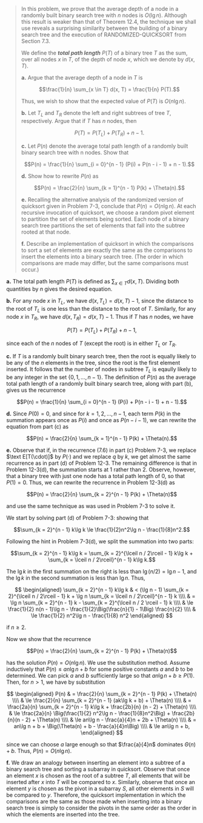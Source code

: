
> In this problem, we prove that the average depth of a node in a randomly built binary search tree with $n$ nodes is $O(\lg n)$. Although this result is weaker than that of Theorem 12.4, the technique we shall use reveals a surprising similarity between the building of a binary search tree and the execution of $\text{RANDOMIZED-QUICKSORT}$ from Section 7.3.
>
> We define the ***total path length*** $P(T)$ of a binary tree $T$ as the sum, over all nodes $x$ in $T$, of the depth of node $x$, which we denote by $d(x, T)$.
>
> **a.** Argue that the average depth of a node in $T$ is
>
> $$\frac{1}{n} \sum_{x \in T} d(x, T) = \frac{1}{n} P(T).$$
>
> Thus, we wish to show that the expected value of $P(T)$ is $O(n\lg n)$.
>
> **b.** Let $T_L$ and $T_R$ denote the left and right subtrees of tree $T$, respectively. Argue that if $T$ has $n$ nodes, then
> 
> $$P(T) = P(T_L) + P(T_R) + n - 1.$$
>
> **c.** Let $P(n)$ denote the average total path length of a randomly built binary search tree with n nodes. Show that
>
> $$P(n) = \frac{1}{n} \sum_{i = 0}^{n - 1} (P(i) + P(n - i - 1) + n - 1).$$
>
> **d.** Show how to rewrite $P(n)$ as
>
> $$P(n) = \frac{2}{n} \sum_{k = 1}^{n - 1} P(k) + \Theta(n).$$
>
> **e.** Recalling the alternative analysis of the randomized version of quicksort given in Problem 7-3, conclude that $P(n) = O(n\lg n)$.
> At each recursive invocation of quicksort, we choose a random pivot element to partition the set of elements being sorted. Each node of a binary search tree partitions the set of elements that fall into the subtree rooted at that node.
>
> **f.** Describe an implementation of quicksort in which the comparisons to sort a set of elements are exactly the same as the comparisons to insert the elements into a binary search tree. (The order in which comparisons are made may differ, but the same comparisons must occur.)

**a.** The total path length $P(T)$ is defined as $\sum_{x \in T} d(x, T)$. Dividing both quantities by $n$ gives the desired equation.

**b.** For any node $x$ in $T_L$, we have $d(x, T_L) = d(x, T) - 1$, since the distance to the root of $T_L$ is one less than the distance to the root of $T$. Similarly, for any node $x$ in $T_R$, we have $d(x, T_R) = d(x, T) - 1$. Thus if $T$ has $n$ nodes, we have

$$P(T) = P(T_L) + P(T_R) + n - 1,$$

since each of the $n$ nodes of $T$ (except the root) is in either $T_L$ or $T_R$.

**c.** If $T$ is a randomly built binary search tree, then the root is equally likely to be any of the $n$ elements in the tree, since the root is the first element inserted. It follows that the number of nodes in subtree $T_L$ is eqaully likely to be any integer in the set $\{0, 1, \ldots, n - 1\}$. The definition of $P(n)$ as the average total path length of a randomly built binary search tree, along with part (b), gives us the recurrence

$$P(n) = \frac{1}{n} \sum_{i = 0}^{n - 1} (P(i) + P(n - i - 1) + n - 1).$$

**d.** Since $P(0) = 0$, and since for $k = 1, 2, \ldots, n - 1$, each term $P(k)$ in the summation appears once as $P(i)$ and once as $P(n - i - 1)$, we can rewrite the equation from part \(c\) as

$$P(n) = \frac{2}{n} \sum_{k = 1}^{n - 1} P(k) + \Theta(n).$$

**e.** Observe that if, in the recurrence $\text{(7.6)}$ in part \(c\) Problem 7-3, we replace $\text E[T(\cdot)]$ by $P(\cdot)$ and we replace $q$ by $k$, we get almost the same recurrence as in part (d) of Problem 12-3. The remaining difference is that in Problem 12-3(d), the summation starts at $1$ rather than $2$. Observe, however, that a binary tree with just one node has a total path length of $0$, so that $P(1) = 0$. Thus, we can rewrite the recurrence in Problem 12-3(d) as

$$P(n) = \frac{2}{n} \sum_{k = 2}^{n - 1} P(k) + \Theta(n)$$

and use the same technique as was used in Problem 7-3 to solve it.

We start by solving part (d) of Problem 7-3: showing that

$$\sum_{k = 2}^{n - 1} k\lg k \le \frac{1}{2}n^2\lg n - \frac{1}{8}n^2.$$

Following the hint in Problem 7-3(d), we split the summation into two parts:

$$\sum_{k = 2}^{n - 1} k\lg k = \sum_{k = 2}^{\lceil n / 2\rceil - 1} k\lg k + \sum_{k = \lceil n / 2\rceil}^{n - 1} k\lg k.$$

The $\lg k$ in the first summation on the right is less than $\lg(n / 2) = \lg n - 1$, and the $\lg k$ in the second summation is less than $\lg n$. Thus,

$$
\begin{aligned}
\sum_{k = 2}^{n - 1} k\lg k 
    & <   (\lg n - 1) \sum_{k = 2}^{\lceil n / 2\rceil - 1} k + \lg n \sum_{k = \lceil n / 2\rceil}^{n - 1} k \\\\
    & =   \lg n \sum_{k = 2}^{n - 1} k - \sum_{k = 2}^{\lceil n / 2 \rceil - 1} k \\\\
    & \le \frac{1}{2} n(n - 1)\lg n - \frac{1}{2}\Big(\frac{n}{1} - 1\Big) \frac{n}{2} \\\\
    & \le \frac{1}{2} n^2\lg n - \frac{1}{8} n^2 
\end{aligned}
$$

if $n \ge 2$.

Now we show that the recurrence

$$P(n) = \frac{2}{n} \sum_{k = 2}^{n - 1} P(k) + \Theta(n)$$

has the solution $P(n) = O(n\lg n)$. We use the substitution method. Assume inductively that $P(n) \le an\lg n + b$ for some positive constants $a$ and $b$ to be determined. We can pick $a$ and $b$ sufficiently large so that $an\lg n + b \ge P(1)$. Then, for $n > 1$, we have by substitution

$$
\begin{aligned}
P(n) & =   \frac{2}{n} \sum_{k = 2}^{n - 1} P(k) + \Theta(n) \\\\
     & \le \frac{2}{n} \sum_{k = 2}^{n - 1} (ak\lg k + b) + \Theta(n) \\\\
     & =   \frac{2a}{n} \sum_{k = 2}^{n - 1} k\lg k + \frac{2b}{n} (n - 2) + \Theta(n) \\\\
     & \le \frac{2a}{n} \Big(\frac{1}{2} n^2\lg n - \frac{1}{8}n^2\Big) + \frac{2b}{n}(n - 2) + \Theta(n) \\\\
     & \le an\lg n - \frac{a}{4}n + 2b + \Theta(n) \\\\
     & =   an\lg n + b + \Big(\Theta(n) + b - \frac{a}{4}n\Big) \\\\
     & \le an\lg n + b,
\end{aligned}
$$

since we can choose $a$ large enough so that $\frac{a}{4}n$ dominates $\Theta(n) + b$. Thus, $P(n) = O(n\lg n)$.

**f.** We draw an analogy between inserting an element into a subtree of a binary search tree and sorting a subarray in quicksort. Observe that once an element $x$ is chosen as the root of a subtree $T$, all elements that will be inserted after $x$ into $T$ will be compared to $x$. Similarly, observe that once an element $y$ is chosen as the pivot in a subarray $S$, all other elements in $S$ will be compared to $y$. Therefore, the quicksort implementation in which the comparisons are the same as those made when inserting into a binary search tree is simply to consider the pivots in the same order as the order in which the elements are inserted into the tree.
